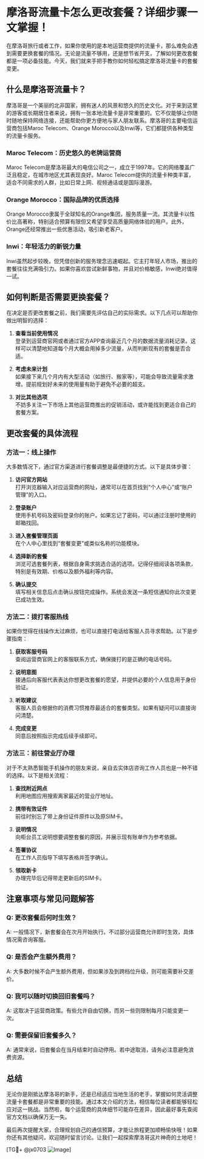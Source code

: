 # 摩洛哥流量卡怎么更改套餐？详细步骤一文掌握！

在摩洛哥旅行或者工作，如果你使用的是本地运营商提供的流量卡，那么难免会遇到需要更换套餐的情况。无论是流量不够用，还是想节省开支，了解如何更改套餐都是一项必备技能。今天，我们就来手把手教你如何轻松搞定摩洛哥流量卡的套餐变更。

## 什么是摩洛哥流量卡？

摩洛哥是一个美丽的北非国家，拥有迷人的风景和悠久的历史文化。对于来到这里的游客或长期居住者来说，拥有一张本地流量卡是非常重要的。它不仅能够让你随时随地保持网络连接，还能帮助你更方便地与家人朋友联系。摩洛哥的主要电信运营商包括Maroc Telecom、Orange Morocco以及Inwi等，它们都提供各种类型的流量卡服务。

### Maroc Telecom：历史悠久的老牌运营商

Maroc Telecom是摩洛哥最大的电信公司之一，成立于1997年。它的网络覆盖广泛且稳定，在城市地区尤其表现良好。Maroc Telecom提供的流量卡种类丰富，适合不同需求的人群，比如日常上网、视频通话或是国际漫游。

### Orange Morocco：国际品牌的优质选择

Orange Morocco隶属于全球知名的Orange集团，服务质量一流。其流量卡以性价比高著称，特别适合预算有限但又希望享受高质量网络体验的用户。此外，Orange还经常推出一些优惠活动，吸引新老客户。

### Inwi：年轻活力的新锐力量

Inwi虽然起步较晚，但凭借创新的服务理念迅速崛起。它主打年轻人市场，推出的套餐往往充满吸引力。如果你喜欢尝试新鲜事物，并且对价格敏感，Inwi绝对值得一试。

## 如何判断是否需要更换套餐？

在决定是否更改套餐之前，我们需要先评估自己的实际需求。以下几点可以帮助你做出明智的选择：

1. **查看当前使用情况**  
   登录到运营商官网或者通过官方APP查询最近几个月的数据流量消耗记录。这样可以清楚地知道每个月大概会用掉多少流量，从而判断现有的套餐是否合适。

2. **考虑未来计划**  
   如果接下来几个月内有大型活动（如旅行、搬家等），可能会导致流量需求激增。提前规划好未来的使用量有助于避免不必要的超支。

3. **对比其他选项**  
   不妨多关注一下市场上其他运营商推出的促销活动，或许能找到更适合自己的套餐方案。

## 更改套餐的具体流程

### 方法一：线上操作

大多数情况下，通过官方渠道进行套餐调整是最便捷的方式。以下是具体步骤：

1. **访问官方网站**  
   打开浏览器输入对应运营商的网址，通常可以在首页找到“个人中心”或“账户管理”的入口。

2. **登录账户**  
   使用手机号码及密码登录你的账户。如果忘记了密码，可以通过注册时使用的邮箱找回。

3. **进入套餐管理页面**  
   在个人中心里找到“套餐变更”或类似名称的功能模块。

4. **选择新的套餐**  
   浏览可选套餐列表，根据自身需求挑选合适的选项。记得仔细阅读各项条款，特别是有效期、价格以及额外福利等内容。

5. **确认提交**  
   填写相关信息后点击确认按钮完成操作。系统会发送一条短信通知你此次变更已成功生效。

### 方法二：拨打客服热线

如果你觉得在线操作太过麻烦，也可以直接打电话给客服人员寻求帮助。以下是步骤指南：

1. **获取客服号码**  
   查阅运营商官网上的客服联系方式，确保拨打的是正确的电话号码。

2. **说明意图**  
   接通后向客服代表表达你想更改套餐的愿望，并提供必要的个人信息用于身份验证。

3. **听取建议**  
   客服人员会根据你的消费习惯推荐最适合的套餐类型。如果有疑问可以直接询问清楚。

4. **完成变更**  
   同意后按照指示完成后续手续即可。

### 方法三：前往营业厅办理

对于不太熟悉智能手机操作的朋友来说，亲自去实体店咨询工作人员也是一种不错的选择。以下是相关流程：

1. **查找附近网点**  
   利用地图应用搜索离家最近的营业厅地址。

2. **携带有效证件**  
   前往时别忘了带上身份证件原件以及原SIM卡。

3. **说明情况**  
   向柜台员工说明想要调整套餐的原因，并展示现有账单作为参考依据。

4. **签署协议**  
   在工作人员指导下填写表格并签字确认。

5. **领取新卡**  
   办理完毕后记得带走更新后的SIM卡。

## 注意事项与常见问题解答

### Q: 更改套餐后何时生效？
A: 一般情况下，新套餐会在次月开始执行。不过部分运营商允许即时生效，具体情况需咨询客服。

### Q: 是否会产生额外费用？
A: 大多数时候不会产生额外费用，但如果涉及到跨档位升级，则可能需要补交差价。

### Q: 我可以随时切换回旧套餐吗？
A: 这取决于运营商政策。有些允许自由切换，而另一些则限制每月只能变更一次。

### Q: 需要保留旧套餐多久？
A: 通常来说，旧套餐会在当月结束时自动停用。若中途取消，请务必注意避免浪费资源。

## 总结

无论你是刚抵达摩洛哥的新手，还是已经适应当地生活的老手，掌握如何灵活调整流量卡套餐都是非常重要的技能。通过本文介绍的方法，相信每位读者都能够轻松应对这一挑战。当然啦，每个运营商的具体细节可能存在差异，因此最好事先查阅官方文档以确保万无一失。

最后再次提醒大家，合理规划自己的通信预算，才能让旅程更加顺畅愉快哦！如果你还有其他疑问，欢迎随时留言讨论。让我们一起探索摩洛哥这片神奇的土地吧！

[TG💪+ @jx0703 ![Image](https://github.com/user-attachments/assets/dbca1d08-cadb-493c-b0ec-ad6f7a83f270)]